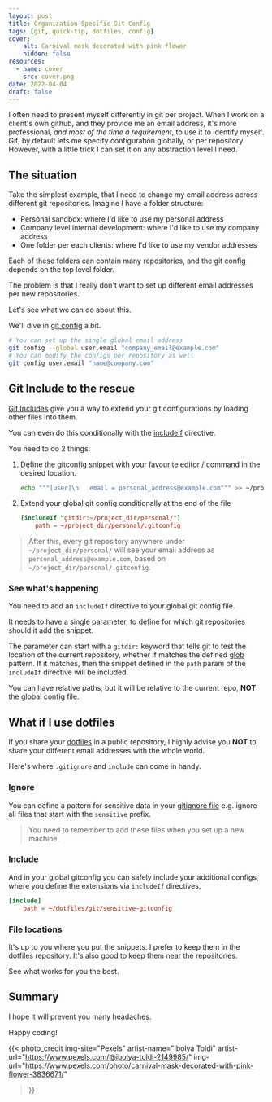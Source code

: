 ```yaml
---
layout: post
title: Organization Specific Git Config
tags: [git, quick-tip, dotfiles, config]
cover: 
    alt: Carnival mask decorated with pink flower
    hidden: false
resources:
  - name: cover
    src: cover.png
date: 2022-04-04
draft: false
---
```


I often need to present myself differently in git per project.
When I work on a client's own github, and they provide me an email address,
it's more professional, *and most of the time a requirement*, to use it to identify myself.
Git, by default lets me specify configuration globally, or per repository.
However, with a little trick I can set it on any abstraction level I need.

<!--more-->

## The situation

Take the simplest example, that I need to change my email address across different git repositories.
Imagine I have a folder structure:

- Personal sandbox: where I'd like to use my personal address
- Company level internal development: where I'd like to use my company address
- One folder per each clients: where I'd like to use my vendor addresses

Each of these folders can contain many repositories, and the git config depends on the top level folder.

The problem is that I really don't want to set up different email addresses per new repositories.

Let's see what we can do about this.

We'll dive in [git config](https://git-scm.com/book/en/v2/Customizing-Git-Git-Configuration) a bit.

```bash
# You can set up the single global email address
git config --global user.email "company_email@example.com"
# You can modify the configs per repository as well
git config user.email "name@company.com"
```

## Git Include to the rescue

[Git Includes](https://git-scm.com/docs/git-config#_includes) give you a way to extend your git configurations by loading other files into them.

You can even do this conditionally with the [includeIf](https://git-scm.com/docs/git-config#_conditional_includes) directive.

You need to do 2 things:

1. Define the gitconfig snippet with your favourite editor / command in the desired location.

   ```bash
   echo """[user]\n   email = personal_address@example.com""" >> ~/project_dir/personal/.gitconfig
   ```

1. Extend your global git config conditionally at the end of the file

   ```conf
   [includeIf "gitdir:~/project_dir/personal/"]
       path = ~/project_dir/personal/.gitconfig
   ```

> After this, every git repository anywhere under `~/project_dir/personal/` will see your email address as `personal_address@example.com`, based on `~/project_dir/personal/.gitconfig`.

### See what's happening

You need to add an `includeIf` directive to your global git config file.

It needs to have a single parameter, to define for which git repositories should it add the snippet.

The parameter can start with a `gitdir:` keyword that tells git to test the location of the current repository, whether if matches the defined [glob](https://en.wikipedia.org/wiki/Glob_(programming)) pattern.
If it matches, then the snippet defined in the `path` param of the `includeIf` directive will be included.

You can have relative paths, but it will be relative to the current repo, **NOT** the global config file.

## What if I use dotfiles

If you share your [dotfiles](/posts/2021/03/06/keep-your-configs-safe/) in a public repository, I highly advise you **NOT** to share your different email addresses with the whole world.

Here's where `.gitignore` and `include` can come in handy.

### Ignore

You can define a pattern for sensitive data in your [gitignore file](https://git-scm.com/docs/gitignore) e.g. ignore all files that start with the `sensitive` prefix.

> You need to remember to add these files when you set up a new machine.

### Include

And in your global gitconfig you can safely include your additional configs, where you define the extensions via `includeIf` directives.

```conf
[include]
    path = ~/dotfiles/git/sensitive-gitconfig
```

### File locations

It's up to you where you put the snippets.
I prefer to keep them in the dotfiles repository.
It's also good to keep them near the repositories.

See what works for you the best.

## Summary

I hope it will prevent you many headaches.

Happy coding!

{{< photo_credit
    img-site="Pexels"
    artist-name="Ibolya Toldi"
    artist-url="https://www.pexels.com/@ibolya-toldi-2149985/"
    img-url="https://www.pexels.com/photo/carnival-mask-decorated-with-pink-flower-3836671/"
>}}

